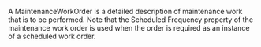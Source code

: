 A MaintenanceWorkOrder is a detailed description of maintenance work that is to be performed. Note that the Scheduled Frequency property of the maintenance work order is used when the order is required as an instance of a scheduled work order.